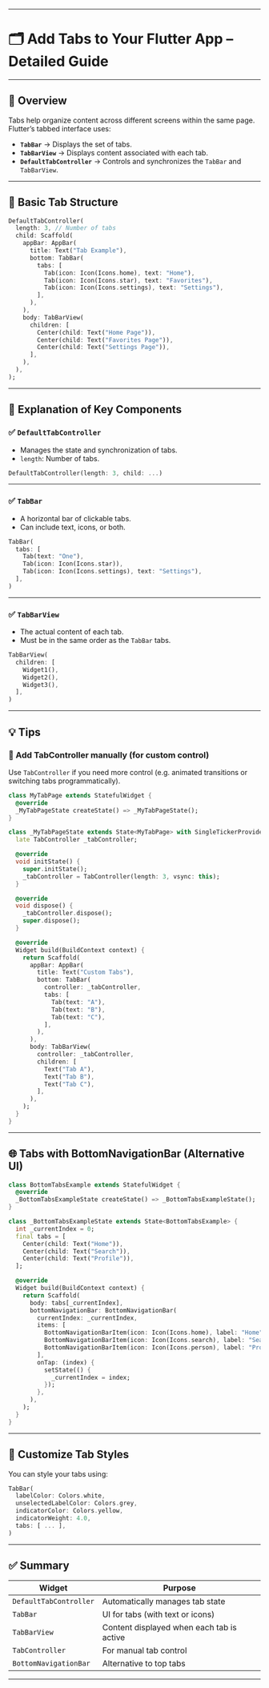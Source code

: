 

---

# 🗂️ Add Tabs to Your Flutter App – Detailed Guide

---

## 📌 Overview

Tabs help organize content across different screens within the same page. Flutter’s tabbed interface uses:

* **`TabBar`** → Displays the set of tabs.
* **`TabBarView`** → Displays content associated with each tab.
* **`DefaultTabController`** → Controls and synchronizes the `TabBar` and `TabBarView`.

---

## 🧱 Basic Tab Structure

```dart
DefaultTabController(
  length: 3, // Number of tabs
  child: Scaffold(
    appBar: AppBar(
      title: Text("Tab Example"),
      bottom: TabBar(
        tabs: [
          Tab(icon: Icon(Icons.home), text: "Home"),
          Tab(icon: Icon(Icons.star), text: "Favorites"),
          Tab(icon: Icon(Icons.settings), text: "Settings"),
        ],
      ),
    ),
    body: TabBarView(
      children: [
        Center(child: Text("Home Page")),
        Center(child: Text("Favorites Page")),
        Center(child: Text("Settings Page")),
      ],
    ),
  ),
);
```

---

## 🧠 Explanation of Key Components

### ✅ `DefaultTabController`

* Manages the state and synchronization of tabs.
* `length`: Number of tabs.

```dart
DefaultTabController(length: 3, child: ...)
```

---

### ✅ `TabBar`

* A horizontal bar of clickable tabs.
* Can include text, icons, or both.

```dart
TabBar(
  tabs: [
    Tab(text: "One"),
    Tab(icon: Icon(Icons.star)),
    Tab(icon: Icon(Icons.settings), text: "Settings"),
  ],
)
```

---

### ✅ `TabBarView`

* The actual content of each tab.
* Must be in the same order as the `TabBar` tabs.

```dart
TabBarView(
  children: [
    Widget1(),
    Widget2(),
    Widget3(),
  ],
)
```

---

## 💡 Tips

### 🌙 Add TabController manually (for custom control)

Use `TabController` if you need more control (e.g. animated transitions or switching tabs programmatically).

```dart
class MyTabPage extends StatefulWidget {
  @override
  _MyTabPageState createState() => _MyTabPageState();
}

class _MyTabPageState extends State<MyTabPage> with SingleTickerProviderStateMixin {
  late TabController _tabController;

  @override
  void initState() {
    super.initState();
    _tabController = TabController(length: 3, vsync: this);
  }

  @override
  void dispose() {
    _tabController.dispose();
    super.dispose();
  }

  @override
  Widget build(BuildContext context) {
    return Scaffold(
      appBar: AppBar(
        title: Text("Custom Tabs"),
        bottom: TabBar(
          controller: _tabController,
          tabs: [
            Tab(text: "A"),
            Tab(text: "B"),
            Tab(text: "C"),
          ],
        ),
      ),
      body: TabBarView(
        controller: _tabController,
        children: [
          Text("Tab A"),
          Text("Tab B"),
          Text("Tab C"),
        ],
      ),
    );
  }
}
```

---

## 🌐 Tabs with BottomNavigationBar (Alternative UI)

```dart
class BottomTabsExample extends StatefulWidget {
  @override
  _BottomTabsExampleState createState() => _BottomTabsExampleState();
}

class _BottomTabsExampleState extends State<BottomTabsExample> {
  int _currentIndex = 0;
  final tabs = [
    Center(child: Text("Home")),
    Center(child: Text("Search")),
    Center(child: Text("Profile")),
  ];

  @override
  Widget build(BuildContext context) {
    return Scaffold(
      body: tabs[_currentIndex],
      bottomNavigationBar: BottomNavigationBar(
        currentIndex: _currentIndex,
        items: [
          BottomNavigationBarItem(icon: Icon(Icons.home), label: "Home"),
          BottomNavigationBarItem(icon: Icon(Icons.search), label: "Search"),
          BottomNavigationBarItem(icon: Icon(Icons.person), label: "Profile"),
        ],
        onTap: (index) {
          setState(() {
            _currentIndex = index;
          });
        },
      ),
    );
  }
}
```

---

## 🎨 Customize Tab Styles

You can style your tabs using:

```dart
TabBar(
  labelColor: Colors.white,
  unselectedLabelColor: Colors.grey,
  indicatorColor: Colors.yellow,
  indicatorWeight: 4.0,
  tabs: [ ... ],
)
```

---

## ✅ Summary

| Widget                 | Purpose                                   |
| ---------------------- | ----------------------------------------- |
| `DefaultTabController` | Automatically manages tab state           |
| `TabBar`               | UI for tabs (with text or icons)          |
| `TabBarView`           | Content displayed when each tab is active |
| `TabController`        | For manual tab control                    |
| `BottomNavigationBar`  | Alternative to top tabs                   |

---

 